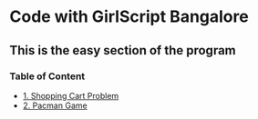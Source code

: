 # Code with GirlScript Bangalore

## This is the easy section of the program

### Table of Content

- [1. Shopping Cart Problem](1.%20Shopping%20Cart%20Problem/README.md)
- [2. Pacman Game](2.%20Pacman%20Game/README.md)
